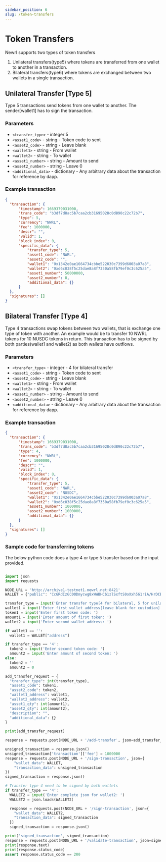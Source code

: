 ```yaml
---
sidebar_position: 6
slug: /token-transfers
---
```



# Token Transfers

Newrl supports two types of token transfers
1. Unilateral transfers(type5) where tokens are transferred from one wallet to another in a transaction.
2. Bilateral transfers(type6) where tokens are exchanged between two wallets in a single transaction.

## Unilateral Transfer [Type 5]
Type 5 transactions send tokens from one wallet to another. The sender[wallet1] has to sign the transaction. 
### Parameters
- `<transfer_type>` - integer 5
- `<asset1_code>` - string - Token code to sent
- `<asset2_code>` - string - Leave blank
- `<wallet1>` - string - From wallet
- `<wallet2>` - string - To wallet
- `<asset1_number>` - string - Amount to send
- `<asset2_number>` - string - Leave 0
- `<additional_data>` - dictionary - Any arbitrary data about the transaction for reference by dapp.


### Example transaction
```json
{
  "transaction": {
      "timestamp": 1669379031000,
      "trans_code": "b3df7d8ac5b7caa2cb31695028c0d890c22c72b7",
      "type": 5,
      "currency": "NWRL",
      "fee": 1000000,
      "descr": "",
      "valid": 1,
      "block_index": 0,
      "specific_data": {
          "transfer_type": 5,
          "asset1_code": "NWRL",
          "asset2_code": "",
          "wallet1": "0x1342e0ae1664734cbbe522030c7399d6003a07a8",
          "wallet2": "0xd6c038f5c25dae8a8f7350a58fb79ef0c3c625a5",
          "asset1_number": 50000000,
          "asset2_number": 0,
          "additional_data": {}
      }
  },
  "signatures": []
}
```

## Bilateral Transfer [Type 4]
Type 4 transactions swap tokens between two wallets, that is exchange one type of token with another. An example would be to transfer 10 NWRL tokens for 10 NUSDC tokens in return. This transaction has to be signed by both parties(wallet1 and wallet2) as both wallets have outflows.
### Parameters
- `<transfer_type>` - integer - 4 for bilateral transfer
- `<asset1_code>` - string - Token code to sent
- `<asset2_code>` - string - Leave blank
- `<wallet1>` - string - From wallet
- `<wallet2>` - string - To wallet
- `<asset1_number>` - string - Amount to send
- `<asset2_number>` - string - Leave 0
- `<additional_data>` - dictionary - Any arbitrary data about the transaction for reference by dapp.


### Example transaction
```json
{
  "transaction": {
      "timestamp": 1669379031000,
      "trans_code": "b3df7d8ac5b7caa2cb31695028c0d890c22c72b7",
      "type": 4,
      "currency": "NWRL",
      "fee": 1000000,
      "descr": "",
      "valid": 1,
      "block_index": 0,
      "specific_data": {
          "transfer_type": 5,
          "asset1_code": "NWRL",
          "asset2_code": "NUSDC",
          "wallet1": "0x1342e0ae1664734cbbe522030c7399d6003a07a8",
          "wallet2": "0xd6c038f5c25dae8a8f7350a58fb79ef0c3c625a5",
          "asset1_number": 1000000,
          "asset2_number": 1000000,
          "additional_data": {}
      }
  },
  "signatures": []
}
```

### Sample code for transferring tokens
The below python code does a type 4 or type 5 transfer based on the input provided.
```python

import json
import requests

NODE_URL = 'http://archive1-testnet1.newrl.net:8421'
WALLET = {"public": "CcGRdIzGC0ODmycwg8xWWBHCb1zlSxftS0oXxh561riA/HrDCBucDPKHVuohzlAXibWej5ED82aMzyyGEIYo7g==", "private": "1j58o3vNa0OmvfKBsvm03n5k8CfA90H/4SoQW/OVXsa=", "address": "0x667663f36ac08e78bbf259f1361f02dc7dad593b"}

transfer_type = input('Enter transfer type[4 for bilateral, 5 for unilateral]: ')
wallet1 = input('Enter first wallet address[leave blank for custodian]: ')
token1 = input('Enter first token code: ')
amount1 = input('Enter amount of first token: ')
wallet2 = input('Enter second wallet address: ')

if wallet1 == '':
  wallet1 = WALLET["address"]

if transfer_type == '4':
  token2 = input('Enter second token code: ')
  amount2 = input('Enter amount of second token: ')
else:
  token2 = ''
  amount2 = 0

add_transfer_request = {
  "transfer_type": int(transfer_type),
  "asset1_code": token1,
  "asset2_code": token2,
  "wallet1_address": wallet1,
  "wallet2_address": wallet2,
  "asset1_qty": int(amount1),
  "asset2_qty": int(amount2),
  "description": "",
  "additional_data": {}
}

print(add_transfer_request)

response = requests.post(NODE_URL + '/add-transfer', json=add_transfer_request)

unsigned_transaction = response.json()
unsigned_transaction['transaction']['fee'] = 1000000
response = requests.post(NODE_URL + '/sign-transaction', json={
    "wallet_data": WALLET,
    "transaction_data": unsigned_transaction
})
signed_transaction = response.json()

# Transfer type 4 need to be signed by both wallets
if transfer_type == '4':
  WALLET2 = input('Enter complete json for wallet2: ')
  WALLET2 = json.loads(WALLET2)

  response = requests.post(NODE_URL + '/sign-transaction', json={
    "wallet_data": WALLET2,
    "transaction_data": signed_transaction
  })
  signed_transaction = response.json()

print('signed_transaction', signed_transaction)
response = requests.post(NODE_URL + '/validate-transaction', json=signed_transaction)
print(response.text)
print(response.status_code)
assert response.status_code == 200

```